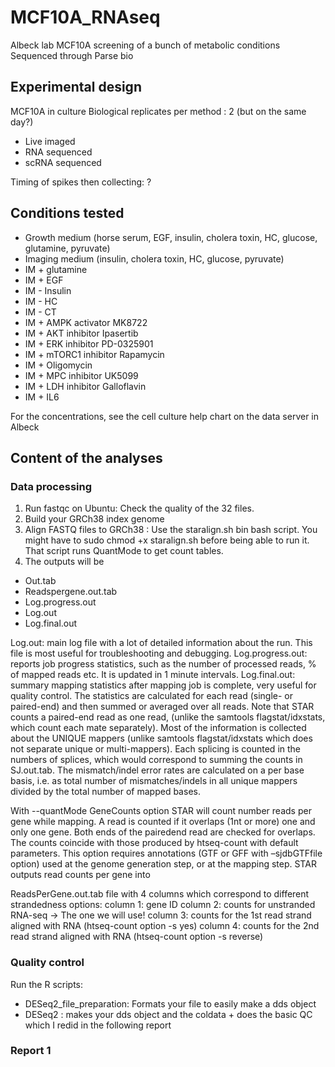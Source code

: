 # MCF10A_RNAseq

Albeck lab MCF10A screening of a bunch of metabolic conditions
Sequenced through Parse bio

## Experimental design

MCF10A in culture
Biological replicates per method : 2 (but on the same day?)
- Live imaged
- RNA sequenced
- scRNA sequenced

Timing of spikes then collecting: ?

## Conditions tested

- Growth medium (horse serum, EGF, insulin, cholera toxin, HC, glucose, glutamine, pyruvate)
- Imaging medium (insulin, cholera toxin, HC, glucose, pyruvate)
- IM + glutamine
- IM + EGF
- IM - Insulin
- IM - HC
- IM - CT
- IM + AMPK activator MK8722
- IM + AKT inhibitor Ipasertib
- IM + ERK inhibitor PD-0325901
- IM + mTORC1 inhibitor Rapamycin
- IM + Oligomycin
- IM + MPC inhibitor UK5099
- IM + LDH inhibitor Galloflavin
- IM + IL6

For the concentrations, see the cell culture help chart on the data server in Albeck

## Content of the analyses

### Data processing

1. Run fastqc on Ubuntu: Check the quality of the 32 files.
2. Build your GRCh38 index genome
3. Align FASTQ files to GRCh38 : Use the staralign.sh bin bash script. You might have to sudo chmod +x staralign.sh before being able to run it. That script runs QuantMode to get count tables.
4. The outputs will be
  - Out.tab
  - Readspergene.out.tab
  - Log.progress.out
  - Log.out
  - Log.final.out

Log.out: main log file with a lot of detailed information about the run. This file is most useful for troubleshooting and debugging. Log.progress.out: reports job progress statistics, such as the number of processed reads, % of mapped reads etc. It is updated in 1 minute intervals.
 Log.final.out: summary mapping statistics after mapping job is complete, very useful for quality control. The statistics are calculated for each read (single- or paired-end) and then summed or averaged over all reads. Note that STAR counts a paired-end read as one read, (unlike the samtools flagstat/idxstats, which count each mate separately). Most of the information is collected about the UNIQUE mappers (unlike samtools flagstat/idxstats which does not separate unique or multi-mappers). Each splicing is counted in the numbers of splices, which would correspond to summing the counts in SJ.out.tab. The mismatch/indel error rates are calculated on a per base basis, i.e. as total number of mismatches/indels in all unique mappers divided by the total number of mapped bases.

With --quantMode GeneCounts option STAR will count number reads per gene while mapping.
A read is counted if it overlaps (1nt or more) one and only one gene. Both ends of the pairedend read are checked for overlaps. The counts coincide with those produced by htseq-count with
default parameters. This option requires annotations (GTF or GFF with –sjdbGTFfile option) used
at the genome generation step, or at the mapping step. STAR outputs read counts per gene into

ReadsPerGene.out.tab file with 4 columns which correspond to different strandedness options:
column 1: gene ID
column 2: counts for unstranded RNA-seq -> The one we will use!
column 3: counts for the 1st read strand aligned with RNA (htseq-count option -s yes)
column 4: counts for the 2nd read strand aligned with RNA (htseq-count option -s reverse)

### Quality control

Run the R scripts:
- DESeq2_file_preparation: Formats your file to easily make a dds object
- DESeq2 : makes your dds object and the coldata + does the basic QC which I redid in the following report

### Report 1




























